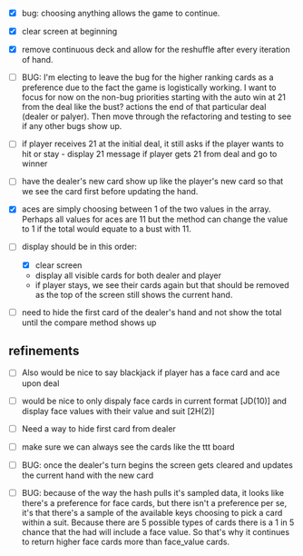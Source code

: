 - [x] bug: choosing anything allows the game to continue.

- [x] clear screen at beginning 

- [x] remove continuous deck and allow for the reshuffle after every iteration of hand.

- [ ] BUG: I'm electing to leave the bug for the higher ranking cards as a preference due to the fact the game is logistically working. I want to focus for now on the non-bug priorities starting with the auto win at 21 from the deal like the bust? actions the end of that particular deal (dealer or palyer). Then move through the refactoring and testing to see if any other bugs show up.

- [ ] if player receives 21 at the initial deal, it still asks if the player wants to hit or stay - display 21 message if player gets 21 from deal and go to winner

- [ ] have the dealer's new card show up like the player's new card so that we see the card first before updating the hand.

- [x] aces are simply choosing between 1 of the two values in the array. Perhaps all values for aces are 11 but the method can change the value to 1 if the total would equate to a bust with 11. 
- [ ] display should be in this order:
  - [x] clear screen
  - display all visible cards for both dealer and player
  - if player stays, we see their cards again but that should be removed as the top of the screen still shows the current hand.
- [ ] need to hide the first card of the dealer's hand and not show the total until the compare method shows up 

## refinements
- [ ] Also would be nice to say blackjack if player has a face card and ace upon deal
- [ ] would be nice to only dispaly face cards in current format [JD(10)] and display face values with their value and suit [2H(2)]
- [ ] Need a way to hide first card from dealer
- [ ] make sure we can always see the cards like the ttt board

- [ ] BUG: once the dealer's turn begins the screen gets cleared and updates the current hand with the new card
- [ ] BUG: because of the way the hash pulls it's sampled data, it looks like there's a preference for face cards, but there isn't a preference per se, it's that there's a sample of the available keys choosing to pick a card within a suit. Because there are 5 possible types of cards there is a 1 in 5 chance that the had will include a face value. So that's why it continues to return higher face cards more than face_value cards.
